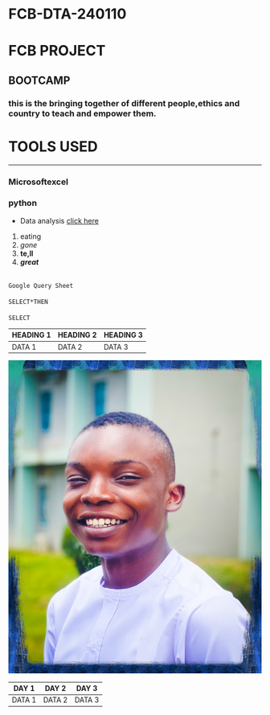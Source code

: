 # FCB-DTA-240110
# FCB PROJECT

## BOOTCAMP

### this is the bringing together of different people,ethics and country to teach and empower them.
# TOOLS USED
---
### Microsoftexcel
### python
- Data analysis
[click here](www.google.com)
1. eating
2. *gone*
3. **te,ll**
4. ***great***


```

Google Query Sheet

SELECT*THEN

SELECT

```

|HEADING 1|HEADING 2|HEADING 3|
|---------|---------|---------|
|DATA 1|DATA 2|DATA 3|


![](IMG_5910_edited_edited.jpg)


|DAY 1|DAY 2|DAY 3|
|-----|-----|-----|
|DATA 1|DATA 2|DATA 3|
